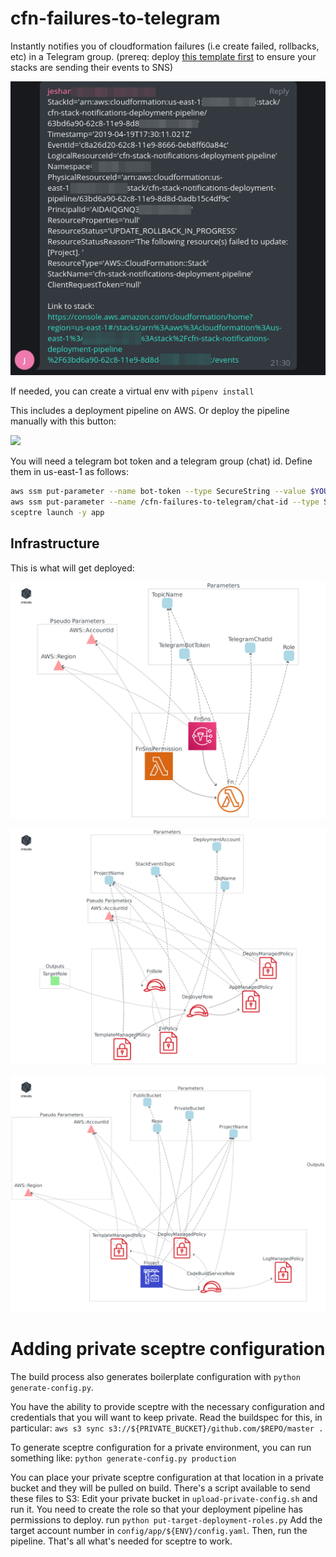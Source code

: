 # cfn-failures-to-telegram

Instantly notifies you of cloudformation failures (i.e create failed, rollbacks, etc) in a Telegram group. (prereq: deploy [this template first](https://github.com/jeshan/cfn-stack-notifications) to ensure your stacks are sending their events to SNS)

![Demo](screenshot.png)

If needed, you can create a virtual env with `pipenv install`

This includes a deployment pipeline on AWS. Or deploy the pipeline manually with this button: 

<a href="https://console.aws.amazon.com/cloudformation/home?region=us-east-1#/stacks/new?stackName=cfn-failures-to-telegram-deployment-pipeline&templateURL=https://s3.amazonaws.com/jeshan-oss-public-files/cfn-failures-to-telegram-deployment-pipeline-template.yaml">
<img src="https://s3.amazonaws.com/cloudformation-examples/cloudformation-launch-stack.png"/>
</a>


You will need a telegram bot token and a telegram group (chat) id. Define them in us-east-1 as follows:

```bash
aws ssm put-parameter --name bot-token --type SecureString --value $YOUR_TOKEN --region us-east-1 
aws ssm put-parameter --name /cfn-failures-to-telegram/chat-id --type String --value $YOUR_CHAT_ID --region us-east-1
sceptre launch -y app
``` 

## Infrastructure
This is what will get deployed:

![](/diagram-app.png)

![](/diagram-base.png)

![](/diagram-deployment.png)

# Adding private sceptre configuration
The build process also generates boilerplate configuration with `python generate-config.py`.

You have the ability to provide sceptre with the necessary configuration and credentials that you will want to keep private.
Read the buildspec for this, in particular:
`aws s3 sync s3://${PRIVATE_BUCKET}/github.com/$REPO/master .`

To generate sceptre configuration for a private environment, you can run something like:
`python generate-config.py production`



You can place your private sceptre configuration at that location in a private bucket and they will be pulled on build.
There's a script available to send these files to S3: Edit your private bucket in `upload-private-config.sh` and run it.
You need to create the role so that your deployment pipeline has permissions to deploy. run `python put-target-deployment-roles.py`
Add the target account number in `config/app/${ENV}/config.yaml`.
Then, run the pipeline. That's all what's needed for sceptre to work.
